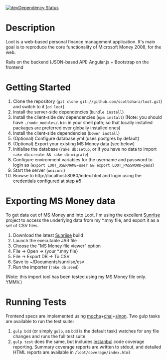[![devDependency Status](https://david-dm.org/scottohara/loot/dev-status.svg)](https://david-dm.org/scottohara/loot#info=devDependencies)

Description
===========
Loot is a web-based personal finance management application.
It's main goal is to reproduce the core functionality of Microsoft Money 2008, for the web.

Rails on the backend (JSON-based API)
Angular.js + Bootstrap on the frontend

Getting Started
===============
1. Clone the repository (`git clone git://github.com/scottohara/loot.git`) and switch to it (`cd loot`)
2. Install the server-side dependencies (`bundle install`)
3. Install the client-side dev dependencies (`npm install`) (Note: you should have `./node_modules/.bin` in your shell path; so that locally installed packages are preferred over globally installed ones)
4. Install the client-side dependencies (`bower install`)
5. (Optional) Configure database.yml (uses postgres by default)
6. (Optional) Export your existing MS Money data (see below)
7. Initialise the database (`rake db:setup`, or if you have no data to import `rake db:create && rake db:migrate`)
8. Configure environment variables for the username and password to login as (`export LOOT_USERNAME=user && export LOOT_PASSWORD=pass`)
9. Start the server (`unicorn`)
10. Browse to http://localhost:8080/index.html and login using the credentials configured at step #5

Exporting MS Money data
=======================
To get data out of MS Money and into Loot, I'm using the excellent [Sunriise](http://sourceforge.net/projects/sunriise/) project to access the underlying data from my \*.mny file, and export it as a set of CSV files.

1. Download the latest [Sunriise](http://sourceforge.net/projects/sunriise/) build
2. Launch the executable JAR file
3. Choose the "MS Money file viewer" option
4. File -> Open -> {your *.mny file}
5. File -> Export DB -> To CSV
6. Save to ~/Documents/sunriise/csv
7. Run the importer (`rake db:seed`)

(Note: this import tool has been tested using my MS Money file only. YMMV.)

Running Tests
=============
Frontend specs are implemented using [mocha](http://visionmedia.github.io/mocha/)+[chai](http://chaijs.com/)+[sinon](http://sinonjs.org/).
Two gulp tasks are available to run the test suite:

1. `gulp bdd` (or simply `gulp`, as `bdd` is the default task) watches for any file changes and runs the full test suite
2. `gulp test` does the same, but includes [instanbul](http://gotwarlost.github.io/istanbul/) code coverage reporting. Summary coverage reports are written to stdout, and detailed HTML reports are available in `/loot/coverage/index.html`
